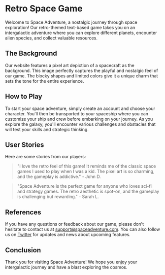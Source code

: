 <!--font:Inter-->

# Retro Space Game

Welcome to Space Adventure, a nostalgic journey through space exploration! Our retro-themed text-based game takes you on an intergalactic adventure where you can explore different planets, encounter alien species, and collect valuable resources.

## The Background

Our website features a pixel art depiction of a spacecraft as the background. This image perfectly captures the playful and nostalgic feel of our game. The blocky shapes and limited colors give it a unique charm that sets the tone for the entire experience.

## How to Play

To start your space adventure, simply create an account and choose your character. You'll then be transported to your spaceship where you can customize your ship and crew before embarking on your journey. As you explore the galaxy, you'll encounter various challenges and obstacles that will test your skills and strategic thinking.

## User Stories

Here are some stories from our players:

> "I love the retro feel of this game! It reminds me of the classic space games I used to play when I was a kid. The pixel art is so charming, and the gameplay is addictive." - John D.

> "Space Adventure is the perfect game for anyone who loves sci-fi and strategy games. The retro aesthetic is spot-on, and the gameplay is challenging but rewarding." - Sarah L.

## References

If you have any questions or feedback about our game, please don't hesitate to contact us at [support@spaceadventure.com](#contact). You can also follow us on [Twitter](#) for updates and news about upcoming features.

## Conclusion

Thank you for visiting Space Adventure! We hope you enjoy your intergalactic journey and have a blast exploring the cosmos.

<!--

Write me content for website with wallpaper which alt text is:

"A pixel art depiction of a spacecraft, with blocky shapes and limited colors creating a nostalgic and playful feel."

The name/title of the page should not be 1:1 copy of the alt text but rather a real content of the website which is using this wallpaper.

- Use markdown format 
- Start with heading
- Heading should be short and concise
- The content should look like a real website 
- The website should not be about the wallpaper, wallpaper is just a related background
- Heading should be contain work "wallpaper" or "background"
- Include real sections like references, contact, user stories, etc. use things relevant to the page purpose.
- Feel free to use structure like headings, bullets, numbering, blockquotes, paragraphs, horizontal lines, etc.
- You can use formatting like bold or _italic_
- You can include UTF-8 emojis
- Links should be only #hash anchors (and you can refer to the document itself)
- Do not include images


---


# Space Adventure: A Retro-Themed Text-Based Game

Welcome to Space Adventure, a nostalgic journey through space exploration! Our retro-themed text-based game takes you on an intergalactic adventure where you can explore different planets, encounter alien species, and collect valuable resources.

## The Background

Our website features a pixel art depiction of a spacecraft as the background. This image perfectly captures the playful and nostalgic feel of our game. The blocky shapes and limited colors give it a unique charm that sets the tone for the entire experience.

## How to Play

To start your space adventure, simply create an account and choose your character. You'll then be transported to your spaceship where you can customize your ship and crew before embarking on your journey. As you explore the galaxy, you'll encounter various challenges and obstacles that will test your skills and strategic thinking.

## User Stories

Here are some stories from our players:

> "I love the retro feel of this game! It reminds me of the classic space games I used to play when I was a kid. The pixel art is so charming, and the gameplay is addictive." - John D.

> "Space Adventure is the perfect game for anyone who loves sci-fi and strategy games. The retro aesthetic is spot-on, and the gameplay is challenging but rewarding." - Sarah L.

## References

If you have any questions or feedback about our game, please don't hesitate to contact us at [support@spaceadventure.com](#contact). You can also follow us on [Twitter](#) for updates and news about upcoming features.

## Conclusion

Thank you for visiting Space Adventure! We hope you enjoy your intergalactic journey and have a blast exploring the cosmos.

-->
